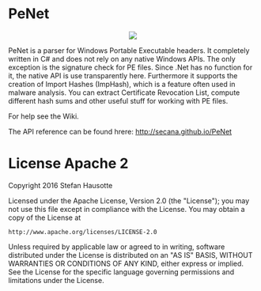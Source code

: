 # PeNet
<p align="center">
    <img src="https://github.com/secana/PeNet/blob/devel/PEditor/Icons/PEditor.png" />
</p>

PeNet is a parser for Windows Portable Executable headers. It completely written in C# and does not rely on any native Windows APIs. The only exception is the signature check for PE files. Since .Net has no function for it, the native API is use transparently here.
Furthermore it supports the creation of Import Hashes (ImpHash), which is a feature often used in malware analysis. You can extract Certificate Revocation List, compute different hash sums and other useful stuff for working with PE files.

For help see the Wiki.

The API reference can be found hrere: http://secana.github.io/PeNet

# License Apache 2
Copyright 2016 Stefan Hausotte

Licensed under the Apache License, Version 2.0 (the "License");
you may not use this file except in compliance with the License.
You may obtain a copy of the License at

    http://www.apache.org/licenses/LICENSE-2.0

Unless required by applicable law or agreed to in writing, software
distributed under the License is distributed on an "AS IS" BASIS,
WITHOUT WARRANTIES OR CONDITIONS OF ANY KIND, either express or implied.
See the License for the specific language governing permissions and
limitations under the License.
